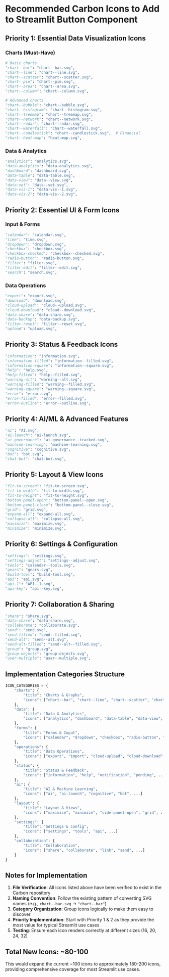 # Recommended Carbon Icons to Add to Streamlit Button Component

## Priority 1: Essential Data Visualization Icons

### Charts (Must-Have)
```python
# Basic charts
"chart--bar": "chart--bar.svg",
"chart--line": "chart--line.svg",
"chart--scatter": "chart--scatter.svg",
"chart--pie": "chart--pie.svg",
"chart--area": "chart--area.svg",
"chart--column": "chart--column.svg",

# Advanced charts
"chart--bubble": "chart--bubble.svg",
"chart--histogram": "chart--histogram.svg",
"chart--treemap": "chart--treemap.svg",
"chart--network": "chart--network.svg",
"chart--radar": "chart--radar.svg",
"chart--waterfall": "chart--waterfall.svg",
"chart--candlestick": "chart--candlestick.svg",  # Financial
"chart--heat-map": "heat-map.svg",
```

### Data & Analytics
```python
"analytics": "analytics.svg",
"data-analytics": "data-analytics.svg",
"dashboard": "dashboard.svg",
"data-table": "data-table.svg",
"data-view": "data--view.svg",
"data-set": "data--set.svg",
"data-vis-1": "data-vis--1.svg",
"data-vis-2": "data-vis--2.svg",
```

## Priority 2: Essential UI & Form Icons

### Input & Forms
```python
"calendar": "calendar.svg",
"time": "time.svg",
"dropdown": "dropdown.svg",
"checkbox": "checkbox.svg",
"checkbox-checked": "checkbox--checked.svg",
"radio-button": "radio-button.svg",
"filter": "filter.svg",
"filter-edit": "filter--edit.svg",
"search": "search.svg",
```

### Data Operations
```python
"export": "export.svg",
"download": "download.svg",
"cloud-upload": "cloud--upload.svg",
"cloud-download": "cloud--download.svg",
"data-share": "data-share.svg",
"data-backup": "data-backup.svg",
"filter-reset": "filter--reset.svg",
"upload": "upload.svg",
```

## Priority 3: Status & Feedback Icons

```python
"information": "information.svg",
"information-filled": "information--filled.svg",
"information-square": "information--square.svg",
"help": "help.svg",
"help-filled": "help--filled.svg",
"warning-alt": "warning--alt.svg",
"warning-filled": "warning--filled.svg",
"warning-square": "warning--square.svg",
"error": "error.svg",
"error-filled": "error--filled.svg",
"error-outline": "error--outline.svg",
```

## Priority 4: AI/ML & Advanced Features

```python
"ai": "AI.svg",
"ai-launch": "ai-launch.svg",
"ai-governance": "ai-governance--tracked.svg",
"machine-learning": "machine-learning.svg",
"cognitive": "cognitive.svg",
"bot": "bot.svg",
"chat-bot": "chat-bot.svg",
```

## Priority 5: Layout & View Icons

```python
"fit-to-screen": "fit-to-screen.svg",
"fit-to-width": "fit-to-width.svg",
"fit-to-height": "fit-to-height.svg",
"bottom-panel-open": "bottom-panel--open.svg",
"bottom-panel-close": "bottom-panel--close.svg",
"grid": "grid.svg",
"expand-all": "expand-all.svg",
"collapse-all": "collapse-all.svg",
"maximize": "maximize.svg",
"minimize": "minimize.svg",
```

## Priority 6: Settings & Configuration

```python
"settings": "settings.svg",
"settings-adjust": "settings--adjust.svg",
"tools": "calendar--tools.svg",
"gears": "gears.svg",
"build-tool": "build-tool.svg",
"api": "api.svg",
"api-1": "API--1.svg",
"api-key": "api--key.svg",
```

## Priority 7: Collaboration & Sharing

```python
"share": "share.svg",
"data-share": "data-share.svg",
"collaborate": "collaborate.svg",
"send": "send.svg",
"send-filled": "send--filled.svg",
"send-alt": "send--alt.svg",
"send-alt-filled": "send--alt--filled.svg",
"group": "group.svg",
"group-objects": "group-objects.svg",
"user-multiple": "user--multiple.svg",
```

## Implementation Categories Structure

```python
ICON_CATEGORIES = {
    "charts": {
        "title": "Charts & Graphs",
        "icons": ["chart--bar", "chart--line", "chart--scatter", "chart--pie", ...]
    },
    "data": {
        "title": "Data & Analytics",
        "icons": ["analytics", "dashboard", "data-table", "data-view", ...]
    },
    "forms": {
        "title": "Forms & Input",
        "icons": ["calendar", "dropdown", "checkbox", "radio-button", "filter", ...]
    },
    "operations": {
        "title": "Data Operations",
        "icons": ["export", "import", "cloud-upload", "cloud-download", ...]
    },
    "status": {
        "title": "Status & Feedback",
        "icons": ["information", "help", "notification", "pending", ...]
    },
    "ai": {
        "title": "AI & Machine Learning",
        "icons": ["ai", "ai-launch", "cognitive", "bot", ...]
    },
    "layout": {
        "title": "Layout & Views",
        "icons": ["maximize", "minimize", "side-panel-open", "grid", ...]
    },
    "settings": {
        "title": "Settings & Config",
        "icons": ["settings", "tools", "api", ...]
    },
    "collaboration": {
        "title": "Collaboration",
        "icons": ["share", "collaborate", "link", "send", ...]
    }
}
```

## Notes for Implementation

1. **File Verification**: All icons listed above have been verified to exist in the Carbon repository
2. **Naming Convention**: Follow the existing pattern of converting SVG names (e.g., `chart--bar.svg` → `"chart--bar"`)
3. **Category Organization**: Group icons logically to make them easy to discover
4. **Priority Implementation**: Start with Priority 1 & 2 as they provide the most value for typical Streamlit use cases
5. **Testing**: Ensure each icon renders correctly at different sizes (16, 20, 24, 32)

## Total New Icons: ~80-100
This would expand the current ~100 icons to approximately 180-200 icons, providing comprehensive coverage for most Streamlit use cases.

